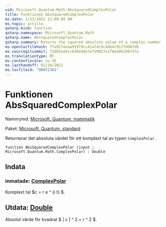 ```yaml
---
uid: Microsoft.Quantum.Math.AbsSquaredComplexPolar
title: Funktionen AbsSquaredComplexPolar
ms.date: 1/23/2021 12:00:00 AM
ms.topic: article
qsharp.kind: function
qsharp.namespace: Microsoft.Quantum.Math
qsharp.name: AbsSquaredComplexPolar
qsharp.summary: Returns the squared absolute value of a complex number of type `ComplexPolar`.
ms.openlocfilehash: 7fa91feeaa959f9cc41af4c9c4db4c912fdd6fd8
ms.sourcegitcommit: 71605ea9cc630e84e7ef29027e1f0ea06299747e
ms.translationtype: MT
ms.contentlocale: sv-SE
ms.lasthandoff: 01/26/2021
ms.locfileid: "98851381"
---
```

# <a name="abssquaredcomplexpolar-function"></a>Funktionen AbsSquaredComplexPolar

Namnrymd: [Microsoft. Quantum. matematik](xref:Microsoft.Quantum.Math)

Paket: [Microsoft. Quantum. standard](https://nuget.org/packages/Microsoft.Quantum.Standard)


Returnerar det absoluta värdet för ett komplext tal av typen `ComplexPolar` .

```qsharp
function AbsSquaredComplexPolar (input : Microsoft.Quantum.Math.ComplexPolar) : Double
```


## <a name="input"></a>Indata

### <a name="input--complexpolar"></a>inmatade: [ComplexPolar](xref:Microsoft.Quantum.Math.ComplexPolar)

Komplext tal $c = r e ^ {i t} $.



## <a name="output--double"></a>Utdata: [Double](xref:microsoft.quantum.lang-ref.double)

Absolut värde för kvadrat $ | c | ^ 2 = r ^ 2 $.